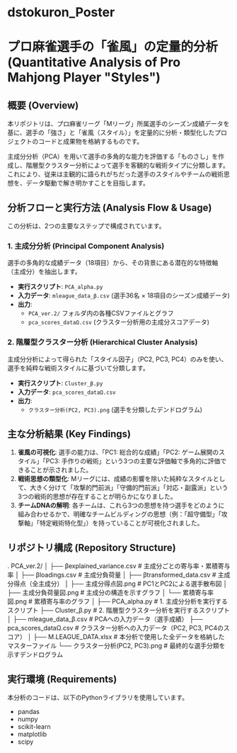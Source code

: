 # dstokuron_Poster

# プロ麻雀選手の「雀風」の定量的分析 (Quantitative Analysis of Pro Mahjong Player "Styles")

## 概要 (Overview)

本リポジトリは、プロ麻雀リーグ「Mリーグ」所属選手のシーズン成績データを基に、選手の「強さ」と「雀風（スタイル）」を定量的に分析・類型化したプロジェクトのコードと成果物を格納するものです。

主成分分析（PCA）を用いて選手の多角的な能力を評価する「ものさし」を作成し、階層型クラスター分析によって選手を客観的な戦術タイプに分類します。これにより、従来は主観的に語られがちだった選手のスタイルやチームの戦術思想を、データ駆動で解き明かすことを目指します。

## 分析フローと実行方法 (Analysis Flow & Usage)

この分析は、2つの主要なステップで構成されています。

### 1. 主成分分析 (Principal Component Analysis)
選手の多角的な成績データ（18項目）から、その背景にある潜在的な特徴軸（主成分）を抽出します。

- **実行スクリプト**: `PCA_alpha.py`
- **入力データ**: `mleague_data_β.csv` (選手36名 × 18項目のシーズン成績データ)
- **出力**:
    - `PCA_ver.2/` フォルダ内の各種CSVファイルとグラフ
    - `pca_scores_dataΩ.csv` (クラスター分析用の主成分スコアデータ)

### 2. 階層型クラスター分析 (Hierarchical Cluster Analysis)
主成分分析によって得られた「スタイル因子」（PC2, PC3, PC4）のみを使い、選手を純粋な戦術スタイルに基づいて分類します。

- **実行スクリプト**: `Cluster_β.py`
- **入力データ**: `pca_scores_dataΩ.csv`
- **出力**:
    - `クラスター分析(PC2, PC3).png` (選手を分類したデンドログラム)

## 主な分析結果 (Key Findings)

1.  **雀風の可視化**: 選手の能力は、「PC1: 総合的な成績」「PC2: ゲーム展開のスタイル」「PC3: 手作りの戦術」という3つの主要な評価軸で多角的に評価できることが示されました。
2.  **戦術思想の類型化**: Mリーグには、成績の影響を除いた純粋なスタイルとして、大きく分けて「攻撃的門前派」「守備的門前派」「対応・副露派」という3つの戦術的思想が存在することが明らかになりました。
3.  **チームDNAの解明**: 各チームは、これら3つの思想を持つ選手をどのように組み合わせるかで、明確なチームビルディングの思想（例：「超守備型」「攻撃軸」「特定戦術特化型」）を持っていることが可視化されました。

## リポジトリ構成 (Repository Structure)
.
PCA_ver.2/
│   ├── βexplained_variance.csv  # 主成分ごとの寄与率・累積寄与率
│   ├── βloadings.csv             # 主成分負荷量
│   ├── βtransformed_data.csv    # 主成分得点（全主成分）
│   ├── 主成分得点図.png           # PC1とPC2による選手散布図
│   ├── 主成分負荷量図.png         # 主成分の構造を示すグラフ
│   └── 累積寄与率図.png           # 累積寄与率のグラフ
│
├── PCA_alpha.py                 # 1. 主成分分析を実行するスクリプト
├── Cluster_β.py                 # 2. 階層型クラスター分析を実行するスクリプト
│
├── mleague_data_β.csv           # PCAへの入力データ（選手成績）
├── pca_scores_dataΩ.csv         # クラスター分析への入力データ（PC2, PC3, PC4のスコア）
│
├── M.LEAGUE_DATA.xlsx           # 本分析で使用した全データを格納したマスターファイル
└── クラスター分析(PC2, PC3).png     # 最終的な選手分類を示すデンドログラム


## 実行環境 (Requirements)
本分析のコードは、以下のPythonライブラリを使用しています。

- pandas
- numpy
- scikit-learn
- matplotlib
- scipy
